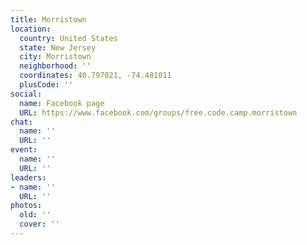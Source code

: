 ```yaml
---
title: Morristown
location:
  country: United States
  state: New Jersey
  city: Morristown
  neighborhood: ''
  coordinates: 40.797021, -74.481011
  plusCode: ''
social:
  name: Facebook page
  URL: https://www.facebook.com/groups/free.code.camp.morristown
chat:
  name: ''
  URL: ''
event:
  name: ''
  URL: ''
leaders:
- name: ''
  URL: ''
photos:
  old: ''
  cover: ''
---
```

